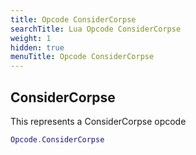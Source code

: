 ```yaml
---
title: Opcode ConsiderCorpse
searchTitle: Lua Opcode ConsiderCorpse
weight: 1
hidden: true
menuTitle: Opcode ConsiderCorpse
---
```

## ConsiderCorpse

This represents a ConsiderCorpse opcode
```lua
Opcode.ConsiderCorpse
```
